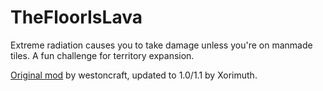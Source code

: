 # TheFloorIsLava
Extreme radiation causes you to take damage unless you're on manmade tiles.
A fun challenge for territory expansion.

[Original mod](https://mods.factorio.com/mod/TheFloorIsLava) by westoncraft, updated to 1.0/1.1 by Xorimuth.